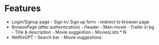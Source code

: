  # Features
  
  - Login/Signup page
        - Sign in/ Sign up form
        - redirect to browser page
  - BrowsePage (after authentication)
        - Header
        - Main movie
            - Trailer in bg
            - Title & description
            - Movie suggestion
                - MoviesLists * N 
  - NetflixGPT 
        - Search bar
        - Movie suggestions
